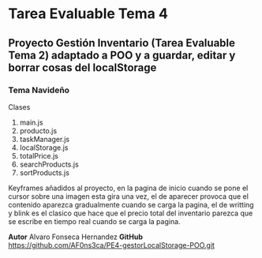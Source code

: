 # Tarea Evaluable Tema 4
## Proyecto Gestión Inventario (Tarea Evaluable Tema 2) adaptado a POO y a guardar, editar y borrar cosas del localStorage
### Tema Navideño

Clases
1. main.js
2. producto.js
3. taskManager.js
4. localStorage.js
5. totalPrice.js
6. searchProducts.js
7. sortProducts.js

Keyframes añadidos al proyecto, en la pagina de inicio cuando se pone el cursor sobre una imagen esta gira una vez, el de aparecer provoca que el contenido aparezca gradualmente cuando se carga la pagina, el de writting y blink es el clasico que hace que el precio total del inventario parezca que se escribe en tiempo real cuando se carga la pagina.

**Autor** Alvaro Fonseca Hernandez
**GitHub** https://github.com/AF0ns3ca/PE4-gestorLocalStorage-POO.git